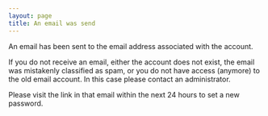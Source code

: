```yaml
---
layout: page
title: An email was send
---
```

An email has been sent to the email address associated with the account.

If you do not receive an email, either the account does not exist, the email was mistakenly classified as spam, or you do not have access (anymore) to the old email account. In this case please contact an administrator.

Please visit the link in that email within the next 24 hours to set a new password.